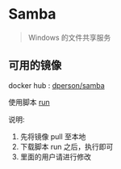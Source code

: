 # Samba

> Windows 的文件共享服务

## 可用的镜像

docker hub : [dperson/samba](https://hub.docker.com/r/dperson/samba/)

使用脚本 [run](./run "执行脚本")

说明:

1. 先将镜像 pull 至本地
2. 下载脚本 run 之后，执行即可
3. 里面的用户请进行修改